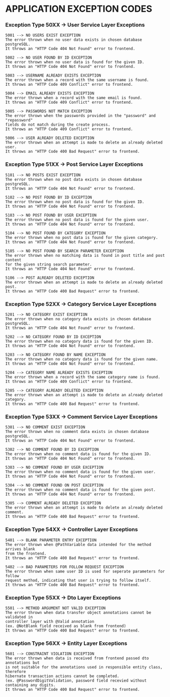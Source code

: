 # APPLICATION EXCEPTION CODES

### Exception Type 50XX -> User Service Layer Exceptions
    5001 --> NO USERS EXIST EXCEPTION
    The error thrown when no user data exists in chosen database postgreSQL.
    It throws an "HTTP Code 404 Not Found" error to frontend.
    
    5002 --> NO USER FOUND BY ID EXCEPTION
    The error thrown when no user data is found for the given ID.
    It throws an "HTTP Code 404 Not Found" error to frontend.

    5003 --> USERNAME ALREADY EXISTS EXCEPTION
    The error thrown when a record with the same username is found.
    It throws an "HTTP Code 409 Conflict" error to frontend.

    5004 --> EMAIL ALREADY EXISTS EXCEPTION
    The error thrown when a record with the same email is found.
    It throws an "HTTP Code 409 Conflict" error to frontend.    
    
    5005 --> PASSWORDS NOT MATCH EXCEPTION
    The error thrown when the passwords provided in the "password" and "repassword"
    fields do not match during the create process.
    It throws an "HTTP Code 409 Conflict" error to frontend.

    5006 --> USER ALREADY DELETED EXCEPTION
    The error thrown when an attempt is made to delete an already deleted user.
    It throws an "HTTP Code 400 Bad Request" error to frontend.

### Exception Type 51XX -> Post Service Layer Exceptions
    5101 --> NO POSTS EXIST EXCEPTION
    The error thrown when no post data exists in chosen database postgreSQL.
    It throws an "HTTP Code 404 Not Found" error to frontend.

    5102 --> NO POST FOUND BY ID EXCEPTION
    The error thrown when no post data is found for the given ID.
    It throws an "HTTP Code 404 Not Found" error to frontend.    
    
    5103 --> NO POST FOUND BY USER EXCEPTION
    The error thrown when no post data is found for the given user.
    It throws an "HTTP Code 404 Not Found" error to frontend.

    5104 --> NO POST FOUND BY CATEGORY EXCEPTION
    The error thrown when no post data is found for the given category.
    It throws an "HTTP Code 404 Not Found" error to frontend.

    5105 --> NO POST FOUND BY SEARCH PARAMETER EXCEPTION
    The error thrown when no matching data is found in post title and post content
    for the given string search parameter.
    It throws an "HTTP Code 404 Not Found" error to frontend.

    5106 --> POST ALREADY DELETED EXCEPTION
    The error thrown when an attempt is made to delete an already deleted post.
    It throws an "HTTP Code 400 Bad Request" error to frontend.

### Exception Type 52XX -> Category Service Layer Exceptions
    5201 --> NO CATEGORY EXIST EXCEPTION
    The error thrown when no category data exists in chosen database postgreSQL.
    It throws an "HTTP Code 404 Not Found" error to frontend.

    5202 --> NO CATEGORY FOUND BY ID EXCEPTION
    The error thrown when no category data is found for the given ID.
    It throws an "HTTP Code 404 Not Found" error to frontend.    
    
    5203 --> NO CATEGORY FOUND BY NAME EXCEPTION
    The error thrown when no category data is found for the given name.
    It throws an "HTTP Code 404 Not Found" error to frontend.

    5204 --> CATEGORY NAME ALREADY EXISTS EXCEPTION
    The error thrown when a record with the same category name is found.
    It throws an "HTTP Code 409 Conflict" error to frontend.

    5205 --> CATEGORY ALREADY DELETED EXCEPTION
    The error thrown when an attempt is made to delete an already deleted category.
    It throws an "HTTP Code 400 Bad Request" error to frontend.
    
### Exception Type 53XX -> Comment Service Layer Exceptions
    5301 --> NO COMMENT EXIST EXCEPTION
    The error thrown when no comment data exists in chosen database postgreSQL.
    It throws an "HTTP Code 404 Not Found" error to frontend.

    5302 --> NO COMMENT FOUND BY ID EXCEPTION
    The error thrown when no comment data is found for the given ID.
    It throws an "HTTP Code 404 Not Found" error to frontend.    
    
    5303 --> NO COMMENT FOUND BY USER EXCEPTION
    The error thrown when no comment data is found for the given user.
    It throws an "HTTP Code 404 Not Found" error to frontend.

    5304 --> NO COMMENT FOUND ON POST EXCEPTION
    The error thrown when no comment data is found for the given post.
    It throws an "HTTP Code 404 Not Found" error to frontend.

    5305 --> COMMENT ALREADY DELETED EXCEPTION
    The error thrown when an attempt is made to delete an already deleted comment.
    It throws an "HTTP Code 400 Bad Request" error to frontend.

### Exception Type 54XX -> Controller Layer Exceptions
    5401 --> BLANK PARAMETER ENTRY EXCEPTION
    The error thrown when @PathVariable data intended for the method arrives blank 
    from the frontend.
    It throws an "HTTP Code 400 Bad Request" error to frontend.

    5402 --> BAD PARAMETERS FOR FOLLOW REQUEST EXCEPTION
    The error thrown when same user ID is used for seperate parameters for follow
    request method, indicating that user is trying to follow itself.
    It throws an "HTTP Code 400 Bad Request" error to frontend.

### Exception Type 55XX -> Dto Layer Exceptions
    5501 --> METHOD ARGUMENT NOT VALID EXCEPTION
    The error thrown when data transfer object annotations cannot be validated in
    controller layer with @Valid annotation 
    (ex. @NotBlank field received as blank from frontend)
    It throws an "HTTP Code 400 Bad Request" error to frontend.

### Exception Type 56XX -> Entity Layer Exceptions
    5601 --> CONSTRAINT VIOLATION EXCEPTION
    The error thrown when data is received from frontend passed dto annotations but 
    is not suitable for the annotations used in responsible entity class, therefore 
    hibernate transaction actions cannot be completed. 
    (ex. @PasswordDigitValidation, password field recevied without containing any digits.
    It throws an "HTTP Code 400 Bad Request" error to frontend.